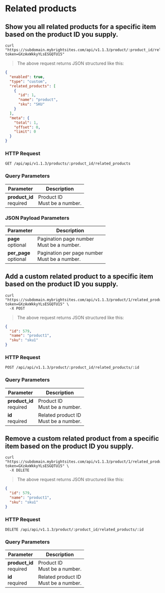 #  Related products

## Show you all related products for a specific item based on the product ID you supply.

```shell
curl "https://subdomain.mybrightsites.com/api/v1.1.3/product/:product_id/related_products?token=GXzAxWkkyYLsESGQTU15"
```

> The above request returns JSON structured like this:

```json
{
  "enabled": true,
  "type": "custom",
  "related_products": [
    {
      "id": 1,
      "name": "product",
      "sku": "SKU"
    }
  ],
  "meta": {
    "total": 1,
    "offset": 0,
    "limit": 0
  }
}
```

### HTTP Request

`GET /api/api/v1.1.3/products/:product_id/related_products`

### Query Parameters

Parameter | Description
--------- | -----------
<div><strong>product_id </strong></div><div> required </div> | <div>Product ID</div><div> Must be a number. </div>


### JSON Payload Parameters

Parameter | Description
--------- | -----------
<div><strong>page </strong></div><div> optional </div> | <div>Pagination page number</div><div> Must be a number. </div>
<div><strong>per_page </strong></div><div> optional </div> | <div>Pagination per page number</div><div> Must be a number. </div>


## Add a custom related product to a specific item based on the product ID you supply.

```shell
curl "https://subdomain.mybrightsites.com/api/v1.1.3/product/1/related_products/579?token=GXzAxWkkyYLsESGQTU15" \
  -X POST
```

> The above request returns JSON structured like this:

```json
{
  "id": 579,
  "name": "product1",
  "sku": "sku1"
}
```

### HTTP Request

`POST /api/api/v1.1.3/product/:product_id/related_products/:id`

### Query Parameters

Parameter | Description
--------- | -----------
<div><strong>product_id </strong></div><div> required </div> | <div>Product ID</div><div> Must be a number. </div>
<div><strong>id </strong></div><div> required </div> | <div>Related product ID</div><div> Must be a number. </div>


## Remove a custom related product from a specific item based on the product ID you supply.

```shell
curl "https://subdomain.mybrightsites.com/api/v1.1.3/product/1/related_products/579?token=GXzAxWkkyYLsESGQTU15" \
  -X DELETE
```

> The above request returns JSON structured like this:

```json
{
  "id": 579,
  "name": "product1",
  "sku": "sku1"
}
```

### HTTP Request

`DELETE /api/api/v1.1.3/product/:product_id/related_products/:id`

### Query Parameters

Parameter | Description
--------- | -----------
<div><strong>product_id </strong></div><div> required </div> | <div>Product ID</div><div> Must be a number. </div>
<div><strong>id </strong></div><div> required </div> | <div>Related product ID</div><div> Must be a number. </div>


